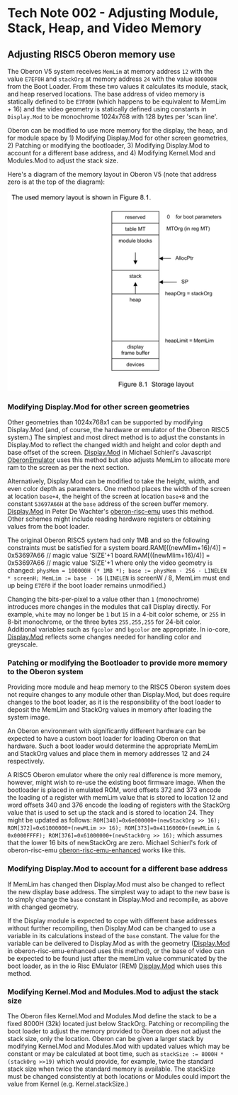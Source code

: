 # Tech Note 002 - Adjusting Module, Stack, Heap, and Video Memory
## Adjusting RISC5 Oberon memory use

The Oberon V5 system receives `MemLim` at memory address `12` with the value `E7EF0H` and `stackOrg` at memory address `24` with the value `800000H` from the Boot Loader. From these two values it calculates its module, stack, and heap reserved locations. The base address of video memory is statically defined to be `E7F00H` (which happens to be equivalent to MemLim + 16) and the video geometry is statically defined using constants in `Display.Mod` to be monochrome 1024x768 with 128 bytes per 'scan line'.

Oberon can be modified to use more memory for the display, the heap, and for module space by 1) Modifying Display.Mod for other screen geometries, 2) Patching or modifying the bootloader, 3) Modifying Display.Mod to account for a different base address, and 4) Modifying Kernel.Mod and Modules.Mod to adjust the stack size.

Here's a diagram of the memory layout in Oberon V5 (note that address zero is at the top of the diagram):

<img src="https://github.com/io-core/technotes/raw/main/images/OberonMemoryLayout.png">

### Modifying Display.Mod for other screen geometries

Other geometries than 1024x768x1 can be supported by modifying Display.Mod (and, of course, the hardware or emulator of the Oberon RISC5 system.) The simplest and most direct method is to adjust the constants in Display.Mod to reflect the changed width and height and color depth and base offset of the screen. [Display.Mod](https://raw.githubusercontent.com/schierlm/OberonEmulator/master/Oberon/Display.Mod.16Colors.txt) in Michael Schierl's Javascript [OberonEmulator](http://schierlm.github.io/OberonEmulator/emu.html?image=ColorDiskImage&width=800&height=400) uses this method but also adjusts MemLim to allocate more ram to the screen as per the next section.

Alternatively, Display.Mod can be modified to take the height, width, and even color depth as parameters. One method places the width of the screen at location `base+4`, the height of the screen at location `base+8` and the constant `53697A66H` at the `base` address of the screen buffer memory. [Display.Mod](https://raw.githubusercontent.com/pdewacht/oberon-risc-emu/master/Mods/Display.Mod) in Peter De Wachter's [oberon-risc-emu](https://github.com/pdewacht/oberon-risc-emu) uses this method. Other schemes might include reading hardware registers or obtaining values from the boot loader.

The original Oberon RISC5 system had only 1MB and so the following constraints must be satisfied for a system                board.RAM[((newMlim+16)/4)] = 0x53697A66  // magic value 'SIZE'+1
               board.RAM[((newMlim+16)/4)] = 0x53697A66  // magic value 'SIZE'+1
where only the video geometry is changed:  `physMem = 100000H (* 1MB *); base := physMem - 256 - LINELEN * screenH; MemLim := base - 16` (`LINELEN` is screenW / 8, MemLim must end up being `E7EF0` if the boot loader remains unmodified.)

Changing the bits-per-pixel to a value other than `1` (monochrome) introduces more changes in the modules that call Display directly. For example, `white` may no longer be `1` but `15`  in a 4-bit color scheme, or `255` in 8-bit monochrome, or the three bytes `255,255,255` for 24-bit color. Additional variables such as `fgcolor` and `bgcolor` are appropriate. In io-core, [Display.Mod](https://github.com/io-core/Oberon/blob/main/Display.Mod) reflects some changes needed for handling color and greyscale.

### Patching or modifying the Bootloader to provide more memory to the Oberon system

Providing more module and heap memory to the RISC5 Oberon system does not require changes to any module other than Display.Mod, but does require changes to the boot loader, as it is the responsibility of the boot loader to deposit the MemLim and StackOrg values in memory after loading the system image.

An Oberon environment with significantly different hardware can be expected to have a custom boot loader for loading Oberon on that hardware. Such a boot loader would determine the appropriate MemLim and StackOrg values and place them in memory addresses 12 and 24 respectively.

A RISC5 Oberon emulator where the only real difference is more memory, however, might wish to re-use the existing boot firmware image. When the bootloader is placed in emulated ROM, word offsets 372 and 373 encode the loading of a register with memLim value that is stored to location 12 and word offsets 340 and 376 encode the loading of registers with the StackOrg value that is used to set up the stack and is stored to location 24. They might be updated as follows: `ROM[340]=0x6e000000+(newStackOrg >> 16); ROM[372]=0x61000000+(newMLim >> 16); ROM[373]=0x41160000+(newMLim & 0x0000FFFF); ROM[376]=0x61000000+(newStackOrg >> 16);` which assumes that the lower 16 bits of newStackOrg are zero. Michael Schierl's fork of oberon-risc-emu [oberon-risc-emu-enhanced](https://github.com/schierlm/oberon-risc-emu-enhanced) works like this.

### Modifying Display.Mod to account for a different base address

If MemLim has changed then Display.Mod must also be changed to reflect the new display base address. The simplest way to adapt to the new base is to simply change the `base` constant in Display.Mod and recompile, as above with changed geometry. 

If the Display module is expected to cope with different base addresses without further recompiling, then Display.Mod can be changed to use a variable in its calculations instead of the `base` constant. The value for the variable can be delivered to Display.Mod as with the geometry ([Display.Mod](https://raw.githubusercontent.com/schierlm/oberon-risc-emu-enhanced/master/Mods/Display.Mod) in oberon-risc-emu-enhanced uses this method), or the base of video can be expected to be found just after the memLim value communicated by the boot loader, as in the io Risc EMulator (REM) [Display.Mod](https://raw.githubusercontent.com/io-core/Oberon/main/Display.Mod) which uses this method.

### Modifying Kernel.Mod and Modules.Mod to adjust the stack size

The Oberon files Kernel.Mod and Modules.Mod define the stack to be a fixed 8000H (32k) located just below StackOrg. Patching or recompiling the boot loader to adjust the memory provided to Oberon does not adjust the stack size, only the location. Oberon can be given a larger stack by modifying Kernel.Mod and Modules.Mod with updated values which may be constant or may be calculated at boot time, such as `stackSize := 8000H * (stackOrg >>19)` which would provide, for example, twice the standard stack size when twice the standard memory is available.  The stackSize must be changed consistently at both locations or Modules could import the value from Kernel (e.g. Kernel.stackSize.)
